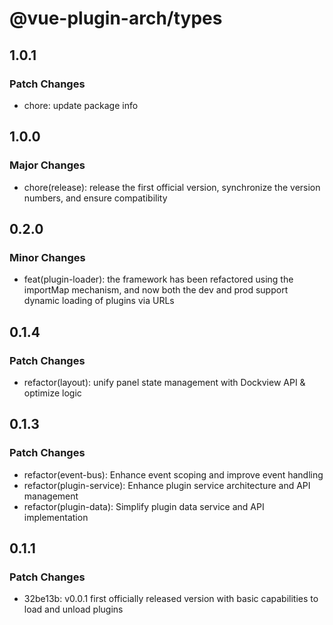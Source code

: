 # @vue-plugin-arch/types

## 1.0.1

### Patch Changes

- chore: update package info

## 1.0.0

### Major Changes

- chore(release): release the first official version, synchronize the version numbers, and ensure compatibility

## 0.2.0

### Minor Changes

- feat(plugin-loader): the framework has been refactored using the importMap mechanism, and now both the dev and prod support dynamic loading of plugins via URLs

## 0.1.4

### Patch Changes

- refactor(layout): unify panel state management with Dockview API & optimize logic

## 0.1.3

### Patch Changes

- refactor(event-bus): Enhance event scoping and improve event handling
- refactor(plugin-service): Enhance plugin service architecture and API management
- refactor(plugin-data): Simplify plugin data service and API implementation

## 0.1.1

### Patch Changes

- 32be13b: v0.0.1 first officially released version with basic capabilities to load and unload plugins
